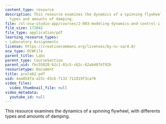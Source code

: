```yaml
---
content_type: resource
description: This resource examines the dynamics of a spinning flywheel, with differents
  types and amounts of damping.
file: /ol-ocw-studio-app/courses/2-003-modeling-dynamics-and-control-i-spring-2005/4aa054faa23cd3cb7132712d19f3ca70_prelab2.pdf
file_size: 171042
file_type: application/pdf
learning_resource_types:
- Laboratory Assignments
license: https://creativecommons.org/licenses/by-nc-sa/4.0/
ocw_type: OCWFile
parent_title: Labs
parent_type: CourseSection
parent_uid: fbc55028-b2c1-01c5-c62c-62ab407df92b
resourcetype: Document
title: prelab2.pdf
uid: 4aa054fa-a23c-d3cb-7132-712d19f3ca70
video_files:
  video_thumbnail_file: null
video_metadata:
  youtube_id: null
---
```

This resource examines the dynamics of a spinning flywheel, with differents types and amounts of damping.